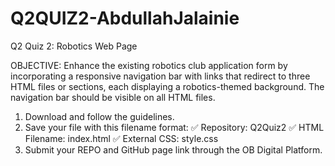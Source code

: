 # Q2QUIZ2-AbdullahJalainie
Q2 Quiz 2: Robotics Web Page

OBJECTIVE: Enhance the existing robotics club application form by incorporating a responsive navigation bar with links that redirect to three HTML files or sections, each displaying a robotics-themed background. The navigation bar should be visible on all HTML files. 

1. Download and follow the guidelines.
2. Save your file with this filename format:
      ✅ Repository: Q2Quiz2
      ✅ HTML Filename: index.html
      ✅ External CSS: style.css
3. Submit your REPO and GitHub page link through the OB Digital Platform.

